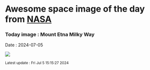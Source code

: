 
# Awesome space image of the day from [NASA](https://api.nasa.gov/)

### Today image : Mount Etna Milky Way
Date : 2024-07-05

![](https://apod.nasa.gov/apod/image/2407/GianniTumino_Etna&MW_14mm_JPG_LOGO__1024pix.jpg)

<small>Latest update : Fri Jul  5 15:15:27 2024</small>
        